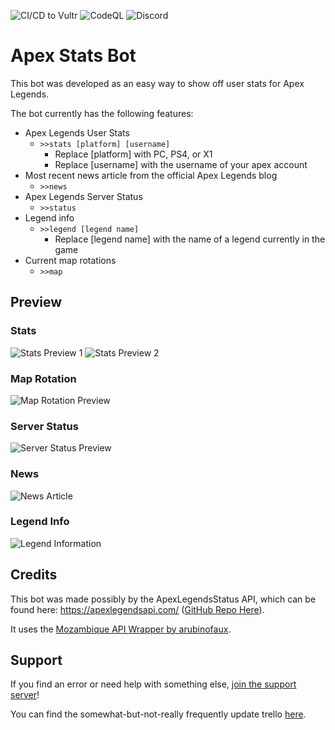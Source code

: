 ![CI/CD to Vultr](https://github.com/SDCore/ApexStats/workflows/CI/CD%20to%20Vultr/badge.svg) ![CodeQL](https://github.com/SDCore/ApexStats/workflows/CodeQL/badge.svg) ![Discord](https://img.shields.io/discord/664717517666910220?label=Support%20Server)

# Apex Stats Bot

This bot was developed as an easy way to show off user stats for Apex Legends.

The bot currently has the following features:

- Apex Legends User Stats
  - `>>stats [platform] [username]`
    - Replace [platform] with PC, PS4, or X1
    - Replace [username] with the username of your apex account
- Most recent news article from the official Apex Legends blog
  - `>>news`
- Apex Legends Server Status
  - `>>status`
- Legend info
  - `>>legend [legend name]`
    - Replace [legend name] with the name of a legend currently in the game
- Current map rotations
  - `>>map`

## Preview

### Stats

![Stats Preview 1](https://sdcore.dev/i/tchntbph.png)
![Stats Preview 2](https://sdcore.dev/i/h99klpyi.png)

### Map Rotation

![Map Rotation Preview](https://sdcore.dev/i/0clab374.png)

### Server Status

![Server Status Preview](https://sdcore.dev/i/0v9u9xbz.png)

### News

![News Article](https://sdcore.dev/i/r2bzoj1o.png)

### Legend Info

![Legend Information](https://sdcore.dev/i/rx3z31vn.png)

## Credits

This bot was made possibly by the ApexLegendsStatus API, which can be found here: https://apexlegendsapi.com/ ([GitHub Repo Here](https://github.com/HugoDerave/ApexLegendsAPI)).

It uses the [Mozambique API Wrapper by arubinofaux](https://github.com/arubinofaux/mozambique-api-wrapper).

## Support

If you find an error or need help with something else, [join the support server](https://discord.gg/eH8VxssFW6)!

You can find the somewhat-but-not-really frequently update trello [here](https://trello.com/b/PGSmA4op/apex-legends-discord-stats-bot).

